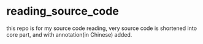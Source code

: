 # reading_source_code
this repo is for my source code reading, very source code is shortened into core part, and with annotation(in Chinese) added.

